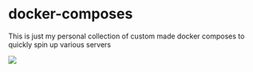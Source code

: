 # docker-composes

This is just my personal collection of custom made docker composes to quickly spin up various servers

![](https://media1.tenor.com/images/51356c29049d292651cb558c6f176430/tenor.gif)
